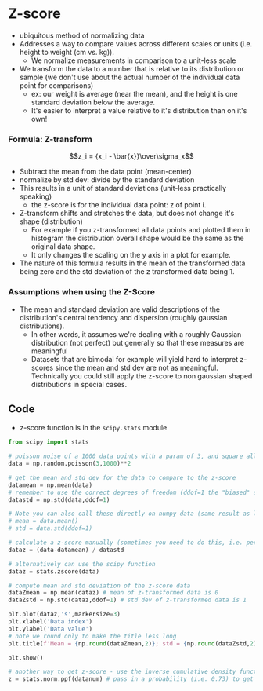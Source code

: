 # Z-score

- ubiquitous method of normalizing data
- Addresses a way to compare values across different scales or units (i.e. height to weight (cm vs. kg)).
  - We normalize measurements in comparison to a unit-less scale
- We transform the data to a number that is relative to its distribution or sample (we don't use about the actual number of the individual data point for comparisons)
  - ex: our weight is average (near the mean), and the height is one standard deviation below the average.
  - It's easier to interpret a value relative to it's distribution than on it's own!

### Formula: Z-transform

$$z_i = {x_i - \bar{x}}\over\sigma_x$$

- Subtract the mean from the data point (mean-center)
- normalize by std dev: divide by the standard deviation
- This results in a unit of standard deviations (unit-less practically speaking)
  - the z-score is for the individual data point: z of point i.
- Z-transform shifts and stretches the data, but does not change it's shape (distribution)
  - For example if you z-transformed all data points and plotted them in histogram the distribution overall shape would be the same as the original data shape.
  - It only changes the scaling on the y axis in a plot for example.
- The nature of this formula results in the mean of the transformed data being zero and the std deviation of the z transformed data being 1.

### Assumptions when using the Z-Score

- The mean and standard deviation are valid descriptions of the distribution's central tendency and dispersion (roughly gaussian distributions).
  - In other words, it assumes we're dealing with a roughly Gaussian distribution (not perfect) but generally so that these measures are meaningful
  - Datasets that are bimodal for example will yield hard to interpret z-scores since the mean and std dev are not as meaningful. Technically you could still apply the z-score to non gaussian shaped distributions in special cases.

## Code

- z-score function is in the `scipy.stats` module

```python
from scipy import stats

# poisson noise of a 1000 data points with a param of 3, and square all of them (no reason, just arbitrary data)
data = np.random.poisson(3,1000)**2

# get the mean and std dev for the data to compare to the z-score
datamean = np.mean(data)
# remember to use the correct degrees of freedom (ddof=1 the "biased" std dev if using sample data - almost always need this) if using numpy std or variance function!
datastd = np.std(data,ddof=1)

# Note you can also call these directly on numpy data (same result as lines above)
# mean = data.mean()
# std = data.std(ddof=1)

# calculate a z-score manually (sometimes you need to do this, i.e. permutation testing)
dataz = (data-datamean) / datastd

# alternatively can use the scipy function
dataz = stats.zscore(data)

# compute mean and std deviation of the z-score data
dataZmean = np.mean(dataz) # mean of z-transformed data is 0
dataZstd = np.std(dataz,ddof=1) # std dev of z-transformed data is 1

plt.plot(dataz,'s',markersize=3)
plt.xlabel('Data index')
plt.ylabel('Data value')
# note we round only to make the title less long
plt.title(f'Mean = {np.round(dataZmean,2)}; std = {np.round(dataZstd,2)}')

plt.show()
```

```python
# another way to get z-score - use the inverse cumulative density function ppf
z = stats.norm.ppf(datanum) # pass in a probability (i.e. 0.73) to get a z-value.
```
